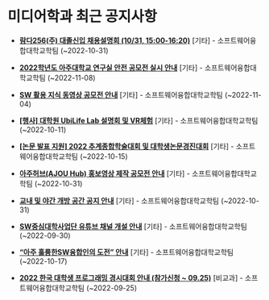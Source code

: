 # 미디어학과 최근 공지사항

* **[람다256(주) 대졸신입 채용설명회 (10/31, 15:00-16:20)](https://media.ajou.ac.kr/media/board/board01.jsp?mode=view&amp;article_no=231927&amp;board_wrapper=%2Fmedia%2Fboard%2Fboard01.jsp&amp;pager.offset=0&amp;board_no=304)**
 [기타] - 소프트웨어융합대학교학팀 (~2022-10-31)

* **[2022학년도 아주대학교 연구실 안전 공모전 실시 안내](https://media.ajou.ac.kr/media/board/board01.jsp?mode=view&amp;article_no=231837&amp;board_wrapper=%2Fmedia%2Fboard%2Fboard01.jsp&amp;pager.offset=0&amp;board_no=304)**
 [기타] - 소프트웨어융합대학교학팀 (~2022-11-08)

* **[SW 활용 지식 동영상 공모전 안내](https://media.ajou.ac.kr/media/board/board01.jsp?mode=view&amp;article_no=231802&amp;board_wrapper=%2Fmedia%2Fboard%2Fboard01.jsp&amp;pager.offset=0&amp;board_no=304)**
 [기타] - 소프트웨어융합대학교학팀 (~2022-11-04)

* **[[행사] 대학원 UbiLife Lab 설명회 및 VR체험](https://media.ajou.ac.kr/media/board/board01.jsp?mode=view&amp;article_no=231776&amp;board_wrapper=%2Fmedia%2Fboard%2Fboard01.jsp&amp;pager.offset=0&amp;board_no=304)**
 [기타] - 소프트웨어융합대학교학팀 (~2022-10-11)

* **[[논문 발표 지원] 2022 추계종합학술대회 및 대학생논문경진대회](https://media.ajou.ac.kr/media/board/board01.jsp?mode=view&amp;article_no=231758&amp;board_wrapper=%2Fmedia%2Fboard%2Fboard01.jsp&amp;pager.offset=0&amp;board_no=304)**
 [기타] - 소프트웨어융합대학교학팀 (~2022-10-15)

* **[아주허브(AJOU Hub) 홍보영상 제작 공모전 안내](https://media.ajou.ac.kr/media/board/board01.jsp?mode=view&amp;article_no=231670&amp;board_wrapper=%2Fmedia%2Fboard%2Fboard01.jsp&amp;pager.offset=0&amp;board_no=304)**
 [기타] - 소프트웨어융합대학교학팀 (~2022-10-31)

* **[교내 및 야간 개방 공간 공지 안내](https://media.ajou.ac.kr/media/board/board01.jsp?mode=view&amp;article_no=231661&amp;board_wrapper=%2Fmedia%2Fboard%2Fboard01.jsp&amp;pager.offset=0&amp;board_no=304)**
 [기타] - 소프트웨어융합대학교학팀 (~2022-10-31)

* **[SW중심대학사업단 유튜브 채널 개설 안내](https://media.ajou.ac.kr/media/board/board01.jsp?mode=view&amp;article_no=231591&amp;board_wrapper=%2Fmedia%2Fboard%2Fboard01.jsp&amp;pager.offset=0&amp;board_no=304)**
 [기타] - 소프트웨어융합대학교학팀 (~2022-09-30)

* **[“아주 훌륭한SW융합인의 도전” 안내](https://media.ajou.ac.kr/media/board/board01.jsp?mode=view&amp;article_no=231589&amp;board_wrapper=%2Fmedia%2Fboard%2Fboard01.jsp&amp;pager.offset=0&amp;board_no=304)**
 [기타] - 소프트웨어융합대학교학팀 (~2022-10-17)

* **[2022 한국 대학생 프로그래밍 경시대회 안내 (참가신청 ~ 09.25)](https://media.ajou.ac.kr/media/board/board01.jsp?mode=view&amp;article_no=231565&amp;board_wrapper=%2Fmedia%2Fboard%2Fboard01.jsp&amp;pager.offset=0&amp;board_no=304)**
 [비교과] - 소프트웨어융합대학교학팀 (~2022-09-25)
